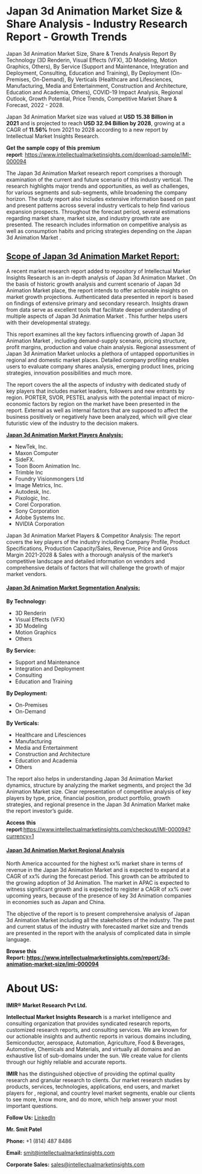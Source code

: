<h1>Japan 3d Animation Market Size &amp; Share Analysis - Industry Research Report - Growth Trends</h1>
<p>Japan 3d Animation Market Size, Share &amp; Trends Analysis Report By Technology (3D Renderin, Visual Effects (VFX), 3D Modeling, Motion Graphics, Others), By Service (Support and Maintenance, Integration and Deployment, Consulting, Education and Training), By Deployment (On-Premises, On-Demand), By Verticals (Healthcare and Lifesciences, Manufacturing, Media and Entertainment, Construction and Architecture, Education and Academia, Others), COVID-19 Impact Analysis, Regional Outlook, Growth Potential, Price Trends, Competitive Market Share &amp; Forecast, 2022 - 2028.</p>
<p>Japan 3d Animation Market size was valued at&nbsp;<strong>USD 15.38 Billion in 2021</strong>&nbsp;and is projected to reach&nbsp;<strong>USD 32.94 Billion by 2028</strong>, growing at a CAGR of&nbsp;<strong>11.56%</strong>&nbsp;from 2021 to 2028 according to a new report by Intellectual Market Insights Research.</p>
<p>𝐆𝐞𝐭 𝐭𝐡𝐞 𝐬𝐚𝐦𝐩𝐥𝐞 𝐜𝐨𝐩𝐲 𝐨𝐟 𝐭𝐡𝐢𝐬 𝐩𝐫𝐞𝐦𝐢𝐮𝐦 𝐫𝐞𝐩𝐨𝐫𝐭:&nbsp;<a href="https://www.intellectualmarketinsights.com/download-sample/IMI-000094">https://www.intellectualmarketinsights.com/download-sample/IMI-000094</a>&nbsp;</p>
<p>The Japan 3d Animation Market research report comprises a thorough examination of the current and future scenario of this industry vertical. The research highlights major trends and opportunities, as well as challenges, for various segments and sub-segments, while broadening the company horizon. The study report also includes extensive information based on past and present patterns across several industry verticals to help find various expansion prospects. Throughout the forecast period, several estimations regarding market share, market size, and industry growth rate are presented. The research includes information on competitive analysis as well as consumption habits and pricing strategies depending on the Japan 3d Animation Market .</p>
<h2><u>Scope of Japan 3d Animation Market Report:</u></h2>
<p>A recent market research report added to repository of Intellectual Market Insights Research is an in-depth analysis of Japan 3d Animation Market . On the basis of historic growth analysis and current scenario of Japan 3d Animation Market place, the report intends to offer actionable insights on market growth projections. Authenticated data presented in report is based on findings of extensive primary and secondary research. Insights drawn from data serve as excellent tools that facilitate deeper understanding of multiple aspects of Japan 3d Animation Market . This further helps users with their developmental strategy.</p>
<p>This report examines all the key factors influencing growth of Japan 3d Animation Market , including demand-supply scenario, pricing structure, profit margins, production and value chain analysis. Regional assessment of Japan 3d Animation Market unlocks a plethora of untapped opportunities in regional and domestic market places. Detailed company profiling enables users to evaluate company shares analysis, emerging product lines, pricing strategies, innovation possibilities and much more.</p>
<p>The report covers the all the aspects of industry with dedicated study of key players that includes market leaders, followers and new entrants by region. PORTER, SVOR, PESTEL analysis with the potential impact of micro-economic factors by region on the market have been presented in the report. External as well as internal factors that are supposed to affect the business positively or negatively have been analyzed, which will give clear futuristic view of the industry to the decision makers.</p>
<p><strong><u>Japan 3d Animation Market Players Analysis:</u></strong></p>
<ul>
<li>NewTek, Inc.</li>
<li>Maxon Computer</li>
<li>SideFX.</li>
<li>Toon Boom Animation Inc.</li>
<li>Trimble Inc</li>
<li>Foundry Visionmongers Ltd</li>
<li>Image Metrics, Inc.</li>
<li>Autodesk, Inc.</li>
<li>Pixologic, Inc.</li>
<li>Corel Corporation.</li>
<li>Sony Corporation</li>
<li>Adobe Systems Inc.</li>
<li>NVIDIA Corporation</li>
</ul>
<p>Japan 3d Animation Market Players &amp; Competitor Analysis: The report covers the key players of the industry including Company Profile, Product Specifications, Production Capacity/Sales, Revenue, Price and Gross Margin 2021-2028 &amp; Sales with a thorough analysis of the market&rsquo;s competitive landscape and detailed information on vendors and comprehensive details of factors that will challenge the growth of major market vendors.</p>
<h4><strong><u>Japan 3d Animation Market Segmentation Analysis:</u></strong></h4>
<p><strong>By Technology:</strong></p>
<ul>
<li>3D Renderin</li>
<li>Visual Effects (VFX)</li>
<li>3D Modeling</li>
<li>Motion Graphics</li>
<li>Others</li>
</ul>
<p><strong>By Service:</strong></p>
<ul>
<li>Support and Maintenance</li>
<li>Integration and Deployment</li>
<li>Consulting</li>
<li>Education and Training</li>
</ul>
<p><strong>By Deployment:</strong></p>
<ul>
<li>On-Premises</li>
<li>On-Demand</li>
</ul>
<p><strong>By Verticals:</strong></p>
<ul>
<li>Healthcare and Lifesciences</li>
<li>Manufacturing</li>
<li>Media and Entertainment</li>
<li>Construction and Architecture</li>
<li>Education and Academia</li>
<li>Others</li>
</ul>
<p>The report also helps in understanding Japan 3d Animation Market dynamics, structure by analyzing the market segments, and project the 3d Animation&nbsp;Market size. Clear representation of competitive analysis of key players by type, price, financial position, product portfolio, growth strategies, and regional presence in the Japan 3d Animation Market make the report investor&rsquo;s guide.</p>
<p>𝐀𝐜𝐜𝐞𝐬𝐬 𝐭𝐡𝐢𝐬 𝐫𝐞𝐩𝐨𝐫𝐭:<a href="https://www.intellectualmarketinsights.com/checkout/IMI-000094?currency=1">https://www.intellectualmarketinsights.com/checkout/IMI-000094?currency=1</a>&nbsp;</p>
<h4><strong><u> Japan 3d Animation Market Regional Analysis</u></strong></h4>
<p>North America accounted for the highest xx% market share in terms of revenue in the Japan 3d Animation Market and is expected to expand at a CAGR of xx% during the forecast period. This growth can be attributed to the growing adoption of 3d Animation. The market in APAC is expected to witness significant growth and is expected to register a CAGR of xx% over upcoming years, because of the presence of key 3d Animation companies in economies such as Japan and China.</p>
<p>The objective of the report is to present comprehensive analysis of Japan 3d Animation Market including all the stakeholders of the industry. The past and current status of the industry with forecasted market size and trends are presented in the report with the analysis of complicated data in simple language.</p>
<p><strong>Browse this Report:&nbsp;<a href="https://www.intellectualmarketinsights.com/report/3d-animation-market-size/imi-000094">https://www.intellectualmarketinsights.com/report/3d-animation-market-size/imi-000094</a>&nbsp;</strong></p>
<h1>About US:</h1>
<p><strong>IMIR&reg; Market Research Pvt Ltd.</strong></p>
<p><strong>Intellectual Market Insights Research</strong> is a market intelligence and consulting organization that provides syndicated research reports, customized research reports, and consulting services. We are known for our actionable insights and authentic reports in various domains including, Semiconductor, aerospace, Automation, Agriculture, Food &amp; Beverages, Automotive, Chemicals and Materials, and virtually all domains and an exhaustive list of sub-domains under the sun. We create value for clients through our highly reliable and accurate reports.</p>
<p><strong>IMIR</strong> has the distinguished objective of providing the optimal quality research and granular research to clients. Our market research studies by products, services, technologies, applications, end users, and market players for , regional, and country level market segments, enable our clients to see more, know more, and do more, which help answer your most important questions.</p>
<p><strong>Follow Us:</strong> <a href="https://www.linkedin.com/company/imir-marketresearch/">LinkedIn</a></p>
<p><strong>Mr. Smit Patel</strong></p>
<p><strong>Phone:</strong> +1 (814) 487 8486</p>
<p><strong>Email:</strong> <a href="mailto:smit@intellectualmarketinsights.com">smit@intellectualmarketinsights.com</a></p>
<p><strong>Corporate Sales:</strong> <a href="mailto:sales@intellectualmarketinsights.com">sales@intellectualmarketinsights.com</a></p>
<p>&nbsp;</p>
<p>&nbsp;</p>
